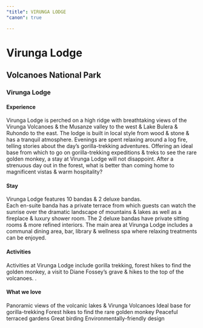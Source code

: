```yaml
---
"title": VIRUNGA LODGE
"canon": true

---
```


# Virunga Lodge
## Volcanoes National Park
### Virunga Lodge

#### Experience
Virunga Lodge is perched on a high ridge with breathtaking views of the Virunga Volcanoes &amp; the Musanze valley to the west &amp; Lake Bulera &amp; Ruhondo to the east.
The lodge is built in local style from wood &amp; stone &amp; has a tranquil atmosphere.  Evenings are spent relaxing around a log fire, telling stories about the day’s gorilla-trekking adventures.
Offering an ideal base from which to go on gorilla-trekking expeditions &amp; treks to see the rare golden monkey, a stay at Virunga Lodge will not disappoint.  After a strenuous day out in the forest, what is better than coming home to magnificent vistas &amp; warm hospitality?

#### Stay
Virunga Lodge features 10 bandas &amp; 2 deluxe bandas.  
Each en-suite banda has a private terrace from which guests can watch the sunrise over the dramatic landscape of mountains &amp; lakes as well as a fireplace &amp; luxury shower room.
The 2 deluxe bandas have private sitting rooms &amp; more refined interiors.
The main area at Virunga Lodge includes a communal dining area, bar, library &amp; wellness spa where relaxing treatments can be enjoyed.

#### Activities
Activities at Virunga Lodge include gorilla trekking, forest hikes to find the golden monkey, a visit to Diane Fossey’s grave &amp; hikes to the top of the volcanoes.
.


#### What we love
Panoramic views of the volcanic lakes &amp; Virunga Volcanoes
Ideal base for gorilla-trekking
Forest hikes to find the rare golden monkey
Peaceful terraced gardens
Great birding
Environmentally-friendly design